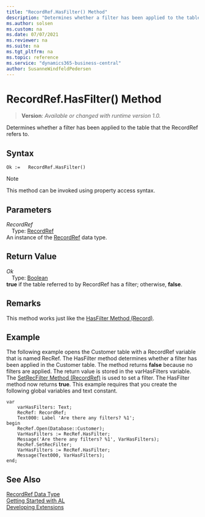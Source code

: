 ```yaml
---
title: "RecordRef.HasFilter() Method"
description: "Determines whether a filter has been applied to the table that the RecordRef refers to."
ms.author: solsen
ms.custom: na
ms.date: 07/07/2021
ms.reviewer: na
ms.suite: na
ms.tgt_pltfrm: na
ms.topic: reference
ms.service: "dynamics365-business-central"
author: SusanneWindfeldPedersen
---
```

[//]: # (START>DO_NOT_EDIT)
[//]: # (IMPORTANT:Do not edit any of the content between here and the END>DO_NOT_EDIT.)
[//]: # (Any modifications should be made in the .xml files in the ModernDev repo.)
# RecordRef.HasFilter() Method
> **Version**: _Available or changed with runtime version 1.0._

Determines whether a filter has been applied to the table that the RecordRef refers to.


## Syntax
```AL
Ok :=   RecordRef.HasFilter()
```
> [!NOTE]
> This method can be invoked using property access syntax.

## Parameters
*RecordRef*  
&emsp;Type: [RecordRef](recordref-data-type.md)  
An instance of the [RecordRef](recordref-data-type.md) data type.  

## Return Value
*Ok*  
&emsp;Type: [Boolean](../boolean/boolean-data-type.md)  
**true** if the table referred to by RecordRef has a filter; otherwise, **false**.


[//]: # (IMPORTANT: END>DO_NOT_EDIT)

## Remarks  
 This method works just like the [HasFilter Method \(Record\)](../record/record-hasfilter-method.md).  
  
## Example  
 The following example opens the Customer table with a RecordRef variable that is named RecRef. The HasFilter method determines whether a filter has been applied in the Customer table. The method returns **false** because no filters are applied. The return value is stored in the varHasFilters variable. The [SetRecFilter Method \(RecordRef\)](recordref-setrecfilter-method.md) is used to set a filter. The HasFilter method now returns **true**. This example requires that you create the following global variables and text constant.  
    
```al
var
    varHasFilters: Text;
    RecRef: RecordRef;
    Text000: Label 'Are there any filters? %1';
begin   
    RecRef.Open(Database::Customer);  
    VarHasFilters := RecRef.HasFilter;  
    Message('Are there any filters? %1', VarHasFilters);  
    RecRef.SetRecFilter;  
    VarHasFilters := RecRef.HasFilter;  
    Message(Text000, VarHasFilters);  
end;
```  

## See Also
[RecordRef Data Type](recordref-data-type.md)  
[Getting Started with AL](../../devenv-get-started.md)  
[Developing Extensions](../../devenv-dev-overview.md)